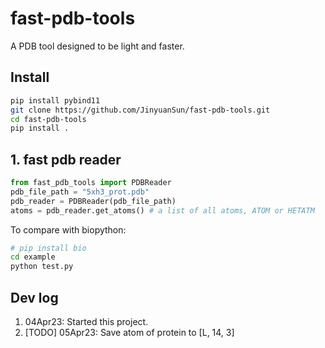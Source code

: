 # fast-pdb-tools
A PDB tool designed to be light and faster.

## Install

```bash
pip install pybind11
git clone https://github.com/JinyuanSun/fast-pdb-tools.git
cd fast-pdb-tools
pip install .
```

## 1. fast pdb reader

```python
from fast_pdb_tools import PDBReader
pdb_file_path = "5xh3_prot.pdb"
pdb_reader = PDBReader(pdb_file_path)
atoms = pdb_reader.get_atoms() # a list of all atoms, ATOM or HETATM
```

To compare with biopython:

```bash
# pip install bio
cd example
python test.py
```

## Dev log
1. 04Apr23: Started this project.
2. [TODO] 05Apr23: Save atom of protein to [L, 14, 3]